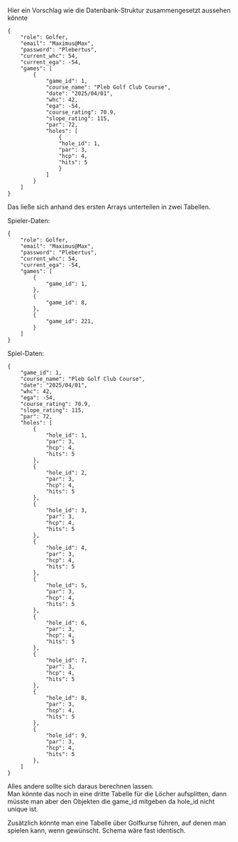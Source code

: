 Hier ein Vorschlag wie die Datenbank-Struktur zusammengesetzt aussehen könnte

    {
        "role": Golfer,
        "email": "Maximus@Max",
        "password": "Plebertus",
        "current_whc": 54,
        "current_ega": -54,
        "games": [
            {
                "game_id": 1,
                "course_name": "Pleb Golf Club Course",
                "date": "2025/04/01",
                "whc": 42,
                "ega": -54,
                "course_rating": 70.9,
                "slope_rating": 115,
                "par": 72,
                "holes": [
                    {
                    "hole_id": 1,
                    "par": 3,
                    "hcp": 4,
                    "hits": 5
                    }
                ]
            }
        ]
    }

Das ließe sich anhand des ersten Arrays unterteilen in zwei Tabellen.

Spieler-Daten:

    {
        "role": Golfer,
        "email": "Maximus@Max",
        "password": "Plebertus",
        "current_whc": 54,
        "current_ega": -54,
        "games": [
            {
                "game_id": 1,
            },
            {
                "game_id": 8,
            },
            {
                "game_id": 221,
            }
        ]
    }

Spiel-Daten:

    {
        "game_id": 1,
        "course_name": "Pleb Golf Club Course",
        "date": "2025/04/01",
        "whc": 42,
        "ega": -54,
        "course_rating": 70.9,
        "slope_rating": 115,
        "par": 72,
        "holes": [
            {
                "hole_id": 1,
                "par": 3,
                "hcp": 4,
                "hits": 5
            },
            {
                "hole_id": 2,
                "par": 3,
                "hcp": 4,
                "hits": 5
            },
            {
                "hole_id": 3,
                "par": 3,
                "hcp": 4,
                "hits": 5
            },
            {
                "hole_id": 4,
                "par": 3,
                "hcp": 4,
                "hits": 5
            },
            {
                "hole_id": 5,
                "par": 3,
                "hcp": 4,
                "hits": 5
            },
            {
                "hole_id": 6,
                "par": 3,
                "hcp": 4,
                "hits": 5
            },
            {
                "hole_id": 7,
                "par": 3,
                "hcp": 4,
                "hits": 5
            },
            {
                "hole_id": 8,
                "par": 3,
                "hcp": 4,
                "hits": 5
            },
            {
                "hole_id": 9,
                "par": 3,
                "hcp": 4,
                "hits": 5
            },
        ]
    }

Alles andere sollte sich daraus berechnen lassen.  
Man könnte das noch in eine dritte Tabelle für die Löcher aufsplitten, dann müsste man aber den Objekten die game_id mitgeben da hole_id nicht unique ist.

Zusätzlich könnte man eine Tabelle über Golfkurse führen, auf denen man spielen kann, wenn gewünscht. Schema wäre fast identisch.
